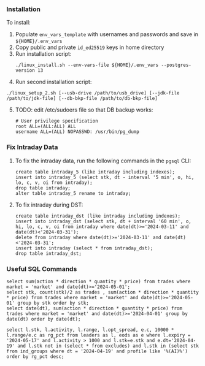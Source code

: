 ### Installation

To install:
1. Populate `env_vars_template` with usernames and passwords and save in `${HOME}/.env_vars`  
2. Copy public and private `id_ed25519` keys in home directory  
3. Run installation script:
   ```
   ./linux_install.sh --env-vars-file ${HOME}/.env_vars --postgres-version 13
   ```
4. Run second installation script:
  ```
  ./linux_setup_2.sh [--usb-drive /path/to/usb_drive] [--jdk-file /path/to/jdk-file] [--db-bkp-file /path/to/db-bkp-file]
  ```
5. TODO: edit /etc/sudoers file so that DB backup works:
   ```
   # User privilege specification
   root	ALL=(ALL:ALL) ALL
   username	ALL=(ALL) NOPASSWD: /usr/bin/pg_dump
   ```
   
### Fix Intraday Data
1. To fix the intraday data, run the following commands in the `pgsql` CLI:
   ```
   create table intraday_5 (like intraday including indexes);
   insert into intraday_5 (select stk, dt - interval '5 min', o, hi, lo, c, v, oi from intraday);
   drop table intraday;
   alter table intraday_5 rename to intraday;
   ```
2. To fix intraday during DST:
   ```
   create table intraday_dst (like intraday including indexes);
   insert into intraday_dst (select stk, dt + interval '60 min', o, hi, lo, c, v, oi from intraday where date(dt)>='2024-03-11' and date(dt)<'2024-03-31');
   delete from intraday where date(dt)>='2024-03-11' and date(dt)<'2024-03-31';
   insert into intraday (select * from intraday_dst);
   drop table intraday_dst;
   ```
### Useful SQL Commands
   ```
   select sum(action * direction * quantity * price) from trades where market = 'market' and date(dt)>='2024-05-01';
   select stk, count(stk)/2 as trades , sum(action * direction * quantity * price) from trades where market = 'market' and date(dt)>='2024-05-01' group by stk order by stk;
   select date(dt), sum(action * direction * quantity * price) from trades where market = 'market' and date(dt)>='2024-04-01' group by date(dt) order by date(dt);

   select l.stk, l.activity, l.range, l.opt_spread, e.c, 10000 * l.range/e.c as rg_pct from leaders as l, eods as e where l.expiry = '2024-05-17' and l.activity > 1000 and l.stk=e.stk and e.dt='2024-04-19' and l.stk not in (select * from excludes) and l.stk in (select stk from ind_groups where dt = '2024-04-19' and profile like '%(AI)%') order by rg_pct desc;
   ```
